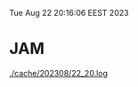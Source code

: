 Tue Aug 22 20:16:06 EEST 2023
# JAM
<a href='./cache/202308/22_20.log'>./cache/202308/22_20.log</a>
